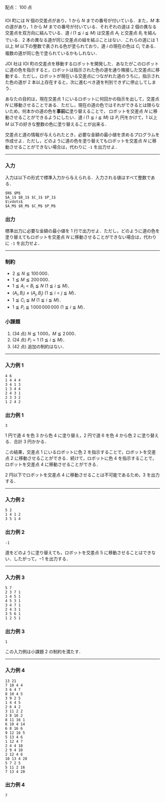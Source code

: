 配点： $100$ 点

###

IOI 町には $N$ 個の交差点があり，$1$ から $N$ までの番号が付いている．また，$M$ 本の道があり，$1$ から $M$ までの番号が付いている．それぞれの道は $2$ 個の異なる交差点を双方向に結んでいる．道 $i$ ($1 \leqq i \leqq M$) は交差点 $A_i$ と交差点 $B_i$ を結んでいる．$2$ 本の異なる道が同じ交差点の組を結ぶことはない．これらの道には $1$ 以上 $M$ 以下の整数で表される色が塗られており，道 $i$ の現在の色は $C_i$ である．複数の道が同じ色で塗られているかもしれない．

JOI 社は IOI 町の交差点を移動するロボットを開発した．あなたがこのロボットに道の色を指示すると，ロボットは指示された色の道を通り隣接した交差点に移動する．ただし，ロボットが現在いる交差点につながれた道のうちに，指示された色の道が $2$ 本以上存在すると，次に進むべき道を判別できずに停止してしまう．

あなたの目的は，現在交差点 $1$ にいるロボットに何回かの指示を出して，交差点 $N$ に移動させることである．ただし，現在の道の色ではそれができるとは限らないため，何本かの道の色を**事前に**塗り替えることで，
ロボットを交差点 $N$ に移動させることができるようにしたい．道 $i$ ($1 \leqq i \leqq M$) は $P_i$ 円をかけて，$1$ 以上 $M$ 以下の好きな整数の色に塗り替えることが出来る．

交差点と道の情報が与えられたとき，必要な金額の最小値を求めるプログラムを作成せよ．ただし，どのように道の色を塗り替えてもロボットを交差点 $N$ に移動させることができない場合は，代わりに `-1` を出力せよ．

---

### 入力
入力は以下の形式で標準入力から与えられる．入力される値はすべて整数である．
~~~
$N$ $M$
$A_1$ $B_1$ $C_1$ $P_1$
$\vdots$
$A_M$ $B_M$ $C_M$ $P_M$
~~~

### 出力
標準出力に必要な金額の最小値を $1$ 行で出力せよ．ただし，どのように道の色を塗り替えてもロボットを交差点 $N$ に移動させることができない場合は，代わりに `-1` を出力せよ．

---

### 制約
- $2 \leqq N \leqq 100\,000$．
- $1 \leqq M \leqq 200\,000$．
- $1 \leqq A_i < B_i \leqq N$ ($1 \leqq i \leqq M$)．
- $(A_i, B_i) \neq (A_j, B_j)$ ($1 \leqq i < j \leqq M$)．
- $1 \leqq C_i \leqq M$ ($1 \leqq i \leqq M$)．
- $1 \leqq P_i \leqq 1\,000\,000\,000$ ($1 \leqq i \leqq M$)．

### 小課題
1. ($34$ 点) $N \leqq 1\,000$，$M \leqq 2\,000$．
2. ($24$ 点) $P_i = 1$ ($1 \leqq i \leqq M$)．
3. ($42$ 点) 追加の制約はない．

---

### 入力例 1
~~~
4 6
1 4 4 4
3 4 1 3
1 3 4 4
2 4 3 1
2 3 3 2
1 2 4 2
~~~

### 出力例 1
~~~
3
~~~

$1$ 円で道 $4$ を色 $3$ から色 $4$ に塗り替え，$2$ 円で道 $6$ を色 $4$ から色 $2$ に塗り替える．合計 $3$ 円かかる．

この結果，交差点 $1$ にいるロボットに色 $2$ を指示することで，ロボットを交差点 $2$ に移動させることができる．続けて，ロボットに色 $4$ を指示することで，ロボットを交差点 $4$ に移動させることができる．

$2$ 円以下でロボットを交差点 $4$ に移動させることは不可能であるため，$3$ を出力する．

---

### 入力例 2
~~~
5 2
1 4 1 2
3 5 1 4
~~~

### 出力例 2
~~~
-1
~~~

道をどのように塗り替えても，ロボットを交差点 $5$ に移動させることはできない．したがって，$-1$ を出力する．

---

### 入力例 3
~~~
5 7
2 3 7 1
1 4 5 1
4 5 3 1
3 4 7 1
2 4 3 1
3 5 6 1
1 2 5 1
~~~

### 出力例 3
~~~
1
~~~

この入力例は小課題 $2$ の制約を満たす．

---

### 入力例 4
~~~
13 21
7 10 4 4
3 6 4 7
8 10 4 5
3 9 2 5
1 4 4 5
2 6 4 2
3 11 2 2
3 8 16 2
8 11 16 1
6 10 4 14
6 8 16 6
9 12 16 5
5 13 4 6
1 12 4 7
2 4 4 18
2 9 4 10
2 12 4 6
10 13 4 28
5 7 2 5
5 11 2 16
7 13 4 20
~~~

### 出力例 4
~~~
7
~~~

